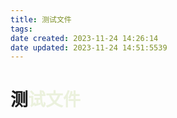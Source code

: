 ```yaml
---
title: 测试文件
tags: 
date created: 2023-11-24 14:26:14
date updated: 2023-11-24 14:51:5539
---
```


# 测<font color="#ebf1dd">试文件</font>


